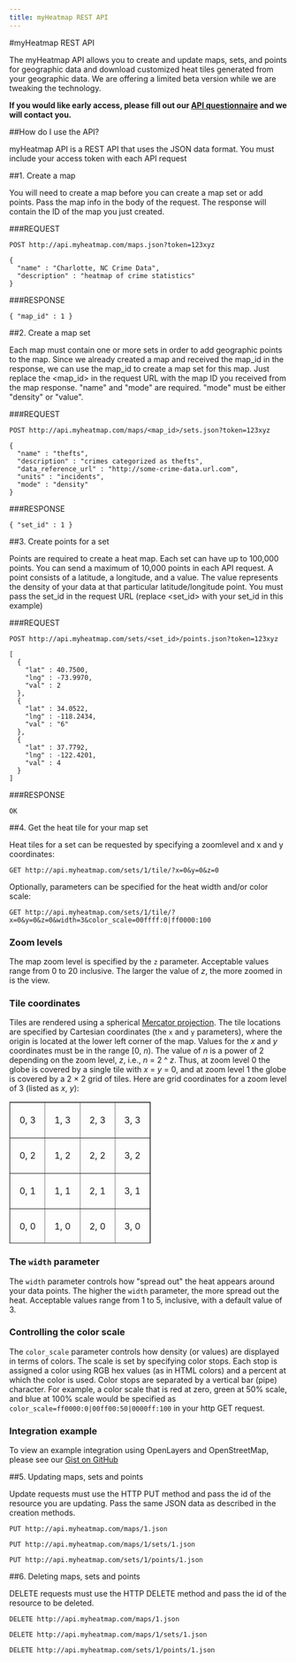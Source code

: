```yaml
---
title: myHeatmap REST API
---
```

#myHeatmap REST API

The myHeatmap API allows you to create and update maps, sets, and points for geographic data and download customized heat tiles generated from your geographic data.  We are offering a limited beta version while we are tweaking the technology.

**If you would like early access, please fill out our <a href='https://docs.google.com/a/russjhammond.com/spreadsheet/viewform?formkey=dFlBLUZrMG4wdWxEZklDc1JRVEVmT0E6MQ'>API questionnaire</a> and we will contact you.**

##How do I use the API?

myHeatmap API is a REST API that uses the JSON data format.  You must include your access token with each API request

##1. Create a map

You will need to create a map before you can create a map set or add points.  Pass the map info in the body of the request.  The response will contain the ID of the map you just created.

###REQUEST

    POST http://api.myheatmap.com/maps.json?token=123xyz

    { 
      "name" : "Charlotte, NC Crime Data", 
      "description" : "heatmap of crime statistics" 
    }

###RESPONSE

    { "map_id" : 1 }


##2. Create a map set

Each map must contain one or more sets in order to add geographic points to the map.  Since we already created a map and received the map\_id in the response, we can use the map\_id to create a map set for this map.  Just replace the &lt;map_id&gt; in the request URL with the map ID you received from the map response.  "name" and "mode" are required.  "mode" must be either "density" or "value".

###REQUEST

    POST http://api.myheatmap.com/maps/<map_id>/sets.json?token=123xyz

    { 
      "name" : "thefts", 
      "description" : "crimes categorized as thefts", 
      "data_reference_url" : "http://some-crime-data.url.com", 
      "units" : "incidents", 
      "mode" : "density" 
    }

###RESPONSE

    { "set_id" : 1 }

##3. Create points for a set

Points are required to create a heat map.  Each set can have up to 100,000 points.  You can send a maximum of 10,000 points in each API request.  A point consists of a latitude, a longitude, and a value.  The value represents the density of your data at that particular latitude/longitude point.  You must pass the set\_id in the request URL (replace &lt;set\_id&gt; with your set\_id in this example)


###REQUEST

    POST http://api.myheatmap.com/sets/<set_id>/points.json?token=123xyz

    [
      {
        "lat" : 40.7500,
        "lng" : -73.9970,
        "val" : 2
      },
      {
        "lat" : 34.0522,
        "lng" : -118.2434,
        "val" : "6"
      },
      {
        "lat" : 37.7792,
        "lng" : -122.4201,
        "val" : 4
      }
    ]

###RESPONSE

    OK

##4. Get the heat tile for your map set

Heat tiles for a set can be requested by specifying a zoomlevel and x and y coordinates:

    GET http://api.myheatmap.com/sets/1/tile/?x=0&y=0&z=0

Optionally, parameters can be specified for the heat width and/or color scale:

    GET http://api.myheatmap.com/sets/1/tile/?x=0&y=0&z=0&width=3&color_scale=00ffff:0|ff0000:100

### Zoom levels

The map zoom level is specified by the `z` parameter. Acceptable values range from 0 to 20 inclusive. The larger the value of *z*, the more zoomed in is the view.

### Tile coordinates

Tiles are rendered using a spherical [Mercator projection](http://en.wikipedia.org/wiki/Mercator_projection). The tile locations are specified by Cartesian coordinates (the `x` and `y` parameters), where the origin is located at the lower left corner of the map. Values for the *x* and *y* coordinates must be in the range [0, *n*). The value of *n* is a power of 2 depending on the zoom level, *z*, i.e., *n* = 2 ^ *z*. Thus, at zoom level 0 the globe is covered by a single tile with *x* = *y* = 0, and at zoom level 1 the globe is covered by a 2 &times; 2 grid of tiles. Here are grid coordinates for a zoom level of 3 (listed as *x*, *y*):

<table style="text-align:center; width:256px; height:256px; background-image:url('http://tile.openstreetmap.org/0/0/0.png');" border="1" cellpadding="0" cellspacing="0">
<tbody>
<tr>
  <td height="64" width="64">0, 3</td>
  <td height="64" width="64">1, 3</td>
  <td height="64" width="64">2, 3</td>
  <td height="64" width="64">3, 3</td>
</tr>
<tr>
  <td height="64" width="64">0, 2</td>
  <td height="64" width="64">1, 2</td>
  <td height="64" width="64">2, 2</td>
  <td height="64" width="64">3, 2</td>
</tr>
<tr>
  <td height="64" width="64">0, 1</td>
  <td height="64" width="64">1, 1</td>
  <td height="64" width="64">2, 1</td>
  <td height="64" width="64">3, 1</td>
</tr>
<tr>
  <td height="64" width="64">0, 0</td>
  <td height="64" width="64">1, 0</td>
  <td height="64" width="64">2, 0</td>
  <td height="64" width="64">3, 0</td>
</tr>
</tbody>
</table>

### The `width` parameter

The `width` parameter controls how "spread out" the heat appears around your data points. The higher the `width` parameter, the more spread out the heat. Acceptable values range from 1 to 5, inclusive, with a default value of 3.

### Controlling the color scale

The `color_scale` parameter controls how density (or values) are displayed in terms of colors. The scale is set by specifying color stops. Each stop is assigned a color using RGB hex values (as in HTML colors) and a percent at which the color is used. Color stops are separated by a vertical bar (pipe) character. For example, a color scale that is red at zero, green at 50% scale, and blue at 100% scale would be specified as `color_scale=ff0000:0|00ff00:50|0000ff:100` in your http GET request.

### Integration example ###

To view an example integration using OpenLayers and OpenStreetMap, please see our [Gist on GitHub](https://gist.github.com/1427530)

##5. Updating maps, sets and points

Update requests must use the HTTP PUT method and pass the id of the resource you are updating.  Pass the same JSON data as described in the creation methods.

    PUT http://api.myheatmap.com/maps/1.json

    PUT http://api.myheatmap.com/maps/1/sets/1.json

    PUT http://api.myheatmap.com/sets/1/points/1.json


##6. Deleting maps, sets and points

DELETE requests must use the HTTP DELETE method and pass the id of the resource to be deleted.


    DELETE http://api.myheatmap.com/maps/1.json

    DELETE http://api.myheatmap.com/maps/1/sets/1.json

    DELETE http://api.myheatmap.com/sets/1/points/1.json
